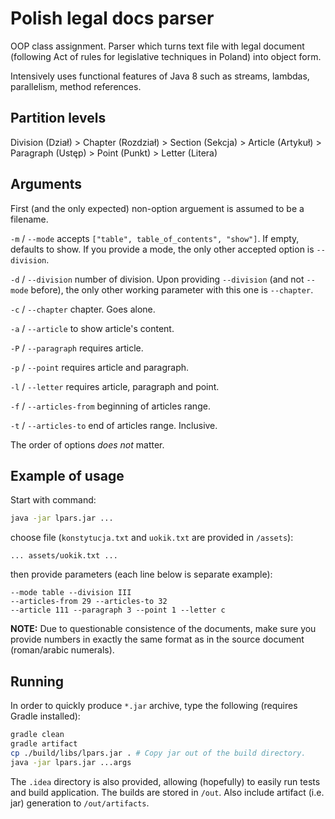 # Polish legal docs parser
OOP class assignment. Parser which turns text file with legal document (following Act of rules for legislative techniques in Poland) into object form.

Intensively uses functional features of Java 8 such as streams, lambdas, parallelism, method references.

## Partition levels

Division (Dział) >
Chapter (Rozdział) >
Section (Sekcja) >
Article (Artykuł) >
Paragraph (Ustęp) >
Point (Punkt) >
Letter (Litera)

## Arguments
First (and the only expected) non-option arguement is assumed to be a filename.

`-m` / `--mode` accepts `["table", table_of_contents", "show"]`. If empty, defaults to show. If you provide a mode, the only other accepted option is `--division`.

`-d` / `--division` number of division. Upon providing `--division` (and not `--mode` before), the only other working parameter with this one is `--chapter`.

`-c` / `--chapter` chapter. Goes alone.

`-a` / `--article` to show article's content.
 
`-P` / `--paragraph` requires article.

`-p` / `--point` requires article and paragraph.

`-l` / `--letter` requires article, paragraph and point.

`-f` / `--articles-from` beginning of articles range.

`-t` / `--articles-to` end of articles range. Inclusive.

The order of options *does not* matter.

## Example of usage
Start with command:
```bash
java -jar lpars.jar ...
```
choose file (`konstytucja.txt` and `uokik.txt` are provided in `/assets`):
```
... assets/uokik.txt ...
```
then provide parameters (each line below is separate example):
```
--mode table --division III
--articles-from 29 --articles-to 32
--article 111 --paragraph 3 --point 1 --letter c
```

**NOTE:**
Due to questionable consistence of the documents, make sure you provide numbers in exactly the same format as in the source document (roman/arabic numerals).
## Running
In order to quickly produce `*.jar` archive, type the following (requires Gradle installed):
```bash
gradle clean
gradle artifact
cp ./build/libs/lpars.jar . # Copy jar out of the build directory.
java -jar lpars.jar ...args
```
The `.idea` directory is also provided, allowing (hopefully) to easily run tests and build application. The builds are stored in `/out`. Also include artifact (i.e. jar) generation to `/out/artifacts`.
